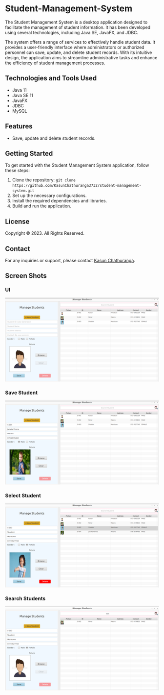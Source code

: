 # Student-Management-System

The Student Management System is a desktop application designed to facilitate the management of student information. It has been developed using several technologies, including Java SE, JavaFX, and JDBC.

The system offers a range of services to effectively handle student data. It provides a user-friendly interface where administrators or authorized personnel can save, update, and delete student records. With its intuitive design, the application aims to streamline administrative tasks and enhance the efficiency of student management processes.

## Technologies and Tools Used

- Java 11
- Java SE 11
- JavaFX
- JDBC
- MySQL

## Features

- Save, update and delete student records.

## Getting Started

To get started with the Student Management System application, follow these steps:

1. Clone the repository: `git clone https://github.com/KasunChathuranga3732/student-management-system.git`
2. Set up the necessary configurations.
3. Install the required dependencies and libraries.
4. Build and run the application.

## License

Copyright &copy; 2023. All Rights Reserved.


## Contact

For any inquiries or support, please contact [Kasun Chathuranga](mailto:kasunchathuranga3732@gmail.com).


## Screen Shots
### UI
![Alt Text](./images/1.png)

### Save Student
![Alt Text](./images/2.png)

### Select Student
![Alt Text](./images/3.png)

### Search Students
![Alt Text](./images/4.png)


